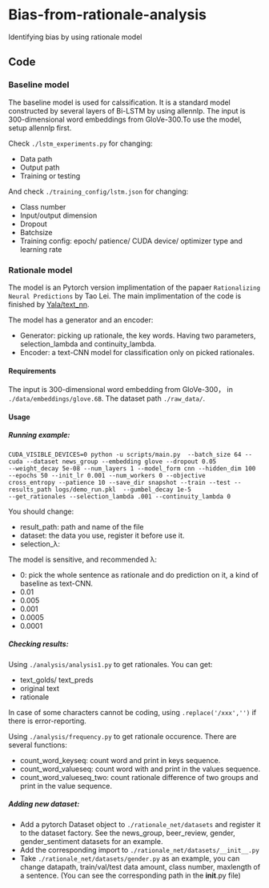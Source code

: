 # Bias-from-rationale-analysis
Identifying bias by using rationale model

## Code
### Baseline model

The baseline model is used for calssification. It is a standard model constructed by several layers of Bi-LSTM by using allennlp. The input is 300-dimensional word embeddings from GloVe-300.To use the model, setup allennlp first. 

 Check `./lstm_experiments.py` for changing:
- Data path
- Output path
- Training or testing

 And check `./training_config/lstm.json` for changing:
- Class number
- Input/output dimension
- Dropout
- Batchsize
- Training config: epoch/ patience/ CUDA device/ optimizer type and learning rate


### Rationale model

The model is an Pytorch version implimentation of the papaer ```Rationalizing Neural Predictions``` by Tao Lei.
The main implimentation of the code is finished by [Yala/text_nn](https://github.com/yala/text_nn "悬停显示").

The model has a generator and an encoder:
- Generator: picking up rationale, the key words. Having two parameters, selection_lambda and continuity_lambda.
- Encoder: a text-CNN model for classification only on picked rationales.

#### Requirements
The input is 300-dimensional word embedding from GloVe-300， in `./data/embeddings/glove.6B`.
The dataset path `./raw_data/`.

#### Usage
##### Running example:

```
CUDA_VISIBLE_DEVICES=0 python -u scripts/main.py  --batch_size 64 --cuda --dataset news_group --embedding glove --dropout 0.05 
--weight_decay 5e-08 --num_layers 1 --model_form cnn --hidden_dim 100 --epochs 50 --init_lr 0.001 --num_workers 0 --objective
cross_entropy --patience 10 --save_dir snapshot --train --test --results_path logs/demo_run.pkl  --gumbel_decay 1e-5 
--get_rationales --selection_lambda .001 --continuity_lambda 0
```
You should change:
- result_path: path and name of the file
- dataset: the data you use, register it before use it.
- selection_λ: 

The model is sensitive, and recommended λ:
- 0: pick the whole sentence as rationale and do prediction on it, a kind of baseline as text-CNN.
- 0.01
- 0.005
- 0.001
- 0.0005
- 0.0001

##### Checking results:

Using `./analysis/analysis1.py` to get rationales. You can get:
- text_golds/ text_preds
- original text
- rationale

In case of some characters cannot be coding, using `.replace('/xxx','')` if there is error-reporting.

Using `./analysis/frequency.py` to get rationale occurence. There are several functions:
- count_word_keyseq: count word and print in keys sequence.
- count_word_valueseq: count word with and print in the values sequence.
- count_word_valueseq_two: count rationale difference of two groups and print in the value sequence.


##### Adding new dataset:
- Add a pytorch Dataset object to `./rationale_net/datasets` and register it to the dataset factory. See the news_group, beer_review, gender, gender_sentiment datasets for an example.
- Add the corresponding import to `./rationale_net/datasets/__init__.py`
- Take `./rationale_net/datasets/gender.py` as an example, you can change datapath, train/val/test data amount, class number, maxlength of a sentence. (You can see the corresponding path in the __init__.py file)

